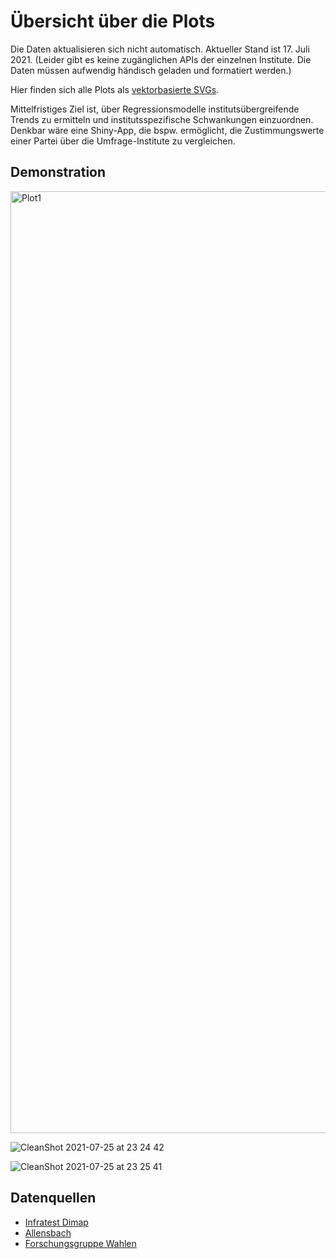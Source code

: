 # Übersicht über die Plots

Die Daten aktualisieren sich nicht automatisch. Aktueller Stand ist 17. Juli 2021. 
(Leider gibt es keine zugänglichen APIs der einzelnen Institute. Die Daten müssen aufwendig händisch geladen und formatiert werden.)

Hier finden sich alle Plots als [vektorbasierte SVGs](https://github.com/dominiklawetzky/sonntagsfrage/tree/main/SVG).

Mittelfristiges Ziel ist, über Regressionsmodelle institutsübergreifende Trends zu ermitteln und institutsspezifische Schwankungen einzuordnen. Denkbar wäre eine Shiny-App, die bspw. ermöglicht, die Zustimmungswerte einer Partei über die Umfrage-Institute zu vergleichen. 

## Demonstration
<img width="1507" alt="Plot1" src="https://user-images.githubusercontent.com/75689258/126913880-ba5f5efc-7ac9-4607-98a1-d56f15754939.png">

![CleanShot 2021-07-25 at 23 24 42](https://user-images.githubusercontent.com/75689258/126913932-31bc3ab6-69e6-43fc-bc55-1fa4d32c22d1.gif)

![CleanShot 2021-07-25 at 23 25 41](https://user-images.githubusercontent.com/75689258/126913962-178500f6-89ab-4cc1-b706-30f675e03ce4.gif)



## Datenquellen
- [Infratest Dimap](https://www.infratest-dimap.de/umfragen-analysen/bundesweit/sonntagsfrage/)
- [Allensbach](https://www.ifd-allensbach.de/studien-und-berichte/sonntagsfrage/gesamt.html)
- [Forschungsgruppe Wahlen](https://www.wahlrecht.de/umfragen/politbarometer.htm)
